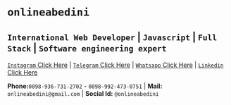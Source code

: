 # `onlineabedini`
## `International Web Developer`  |  `Javascript`  |  `Full Stack`  | `Software engineering expert`

[`Instagram` Click Here](https://www.instagram.com/onlineabedini/?hl=en "`Instagram` Click Here") |
[`Telegram` Click Here](https://telegram.me/Onlineabedini "`Telegram` Click Here") |
[`Whatsapp` Click Here](https://wa.me/989367312702 "`Whatsapp` Click Here") |
[`Linkedin` Click Here](https://www.linkedin.com/in/onlineabedini/ "`Linkedin` Click Here")

**Phone:**`0098-936-731-2702` - `0098-992-473-0751` | **Mail:** `onlineabedini@gmail.com` | **Social Id:** `@onlineabedini`
